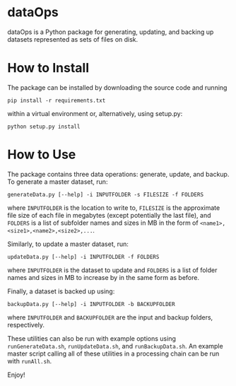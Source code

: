# dataOps
dataOps is a Python package for generating, updating, and backing up datasets represented as sets of files on disk.

# How to Install
The package can be installed by downloading the source code and running

`pip install -r requirements.txt`

within a virtual environment or, alternatively, using setup.py:

`python setup.py install`

# How to Use
The package contains three data operations: generate, update, and backup. To generate a master dataset, run:

`generateData.py [--help] -i INPUTFOLDER -s FILESIZE -f FOLDERS`

where `INPUTFOLDER` is the location to write to, `FILESIZE` is the approximate file size of each file in megabytes (except potentially the last file), and `FOLDERS` is a list of subfolder names and sizes in MB in the form of `<name1>,<size1>,<name2>,<size2>,...`.

Similarly, to update a master dataset, run:

`updateData.py [--help] -i INPUTFOLDER -f FOLDERS`

where `INPUTFOLDER` is the dataset to update and `FOLDERS` is a list of folder names and sizes in MB to increase by in the same form as before.

Finally, a dataset is backed up using:

`backupData.py [--help] -i INPUTFOLDER -b BACKUPFOLDER`

where `INPUTFOLDER` and `BACKUPFOLDER` are the input and backup folders, respectively.

These utilities can also be run with example options using `runGenerateData.sh`, `runUpdateData.sh`, and `runBackupData.sh`. An example master script calling all of these utilities in a processing chain can be run with `runAll.sh`.

Enjoy!
